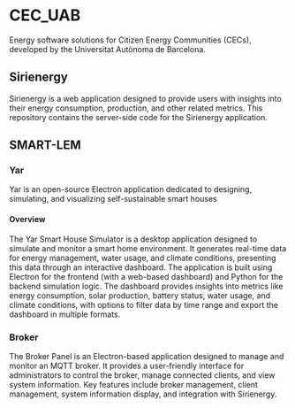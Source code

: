 # CEC_UAB

Energy software solutions for Citizen Energy Communities (CECs), developed by the Universitat Autònoma de Barcelona.

## Sirienergy

Sirienergy is a web application designed to provide users with insights into their energy consumption, production, and other related metrics. This repository contains the server-side code for the Sirienergy application.

## SMART-LEM

### Yar
Yar is an open-source Electron application dedicated to designing, simulating, and visualizing self-sustainable smart houses

#### Overview
The Yar Smart House Simulator is a desktop application designed to simulate and monitor a smart home environment. It generates real-time data for energy management, water usage, and climate conditions, presenting this data through an interactive dashboard. The application is built using Electron for the frontend (with a web-based dashboard) and Python for the backend simulation logic. The dashboard provides insights into metrics like energy consumption, solar production, battery status, water usage, and climate conditions, with options to filter data by time range and export the dashboard in multiple formats.

### Broker

The Broker Panel is an Electron-based application designed to manage and monitor an MQTT broker. It provides a user-friendly interface for administrators to control the broker, manage connected clients, and view system information. Key features include broker management, client management, system information display, and integration with Sirienergy.
